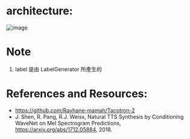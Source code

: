 # architecture:
![image](https://user-images.githubusercontent.com/37763987/130568041-1b8d0f6d-b21f-4552-ad99-05d1622aeabb.png)

# Note 
1. label 是由 LabelGenerator 所產生的

# References and Resources:
- https://github.com/Rayhane-mamah/Tacotron-2
- J. Shen, R. Pang, R.J. Weiss, Natural TTS Synthesis by Conditioning WaveNet on Mel Spectrogram Predictions, https://arxiv.org/abs/1712.05884, 2018.



